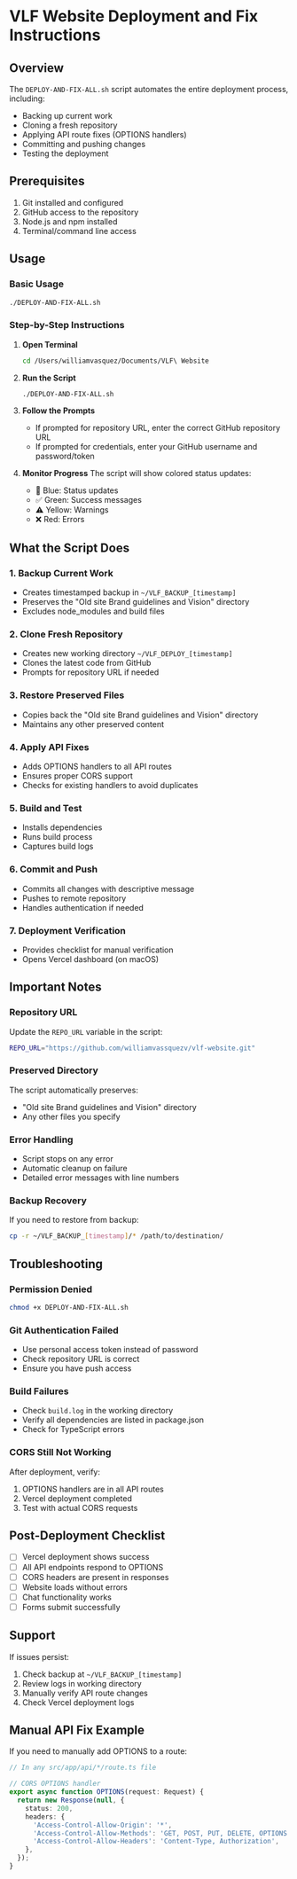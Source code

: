 # VLF Website Deployment and Fix Instructions

## Overview
The `DEPLOY-AND-FIX-ALL.sh` script automates the entire deployment process, including:
- Backing up current work
- Cloning a fresh repository
- Applying API route fixes (OPTIONS handlers)
- Committing and pushing changes
- Testing the deployment

## Prerequisites
1. Git installed and configured
2. GitHub access to the repository
3. Node.js and npm installed
4. Terminal/command line access

## Usage

### Basic Usage
```bash
./DEPLOY-AND-FIX-ALL.sh
```

### Step-by-Step Instructions

1. **Open Terminal**
   ```bash
   cd /Users/williamvasquez/Documents/VLF\ Website
   ```

2. **Run the Script**
   ```bash
   ./DEPLOY-AND-FIX-ALL.sh
   ```

3. **Follow the Prompts**
   - If prompted for repository URL, enter the correct GitHub repository URL
   - If prompted for credentials, enter your GitHub username and password/token

4. **Monitor Progress**
   The script will show colored status updates:
   - 🔵 Blue: Status updates
   - ✅ Green: Success messages
   - ⚠️ Yellow: Warnings
   - ❌ Red: Errors

## What the Script Does

### 1. Backup Current Work
- Creates timestamped backup in `~/VLF_BACKUP_[timestamp]`
- Preserves the "Old site Brand guidelines and Vision" directory
- Excludes node_modules and build files

### 2. Clone Fresh Repository
- Creates new working directory `~/VLF_DEPLOY_[timestamp]`
- Clones the latest code from GitHub
- Prompts for repository URL if needed

### 3. Restore Preserved Files
- Copies back the "Old site Brand guidelines and Vision" directory
- Maintains any other preserved content

### 4. Apply API Fixes
- Adds OPTIONS handlers to all API routes
- Ensures proper CORS support
- Checks for existing handlers to avoid duplicates

### 5. Build and Test
- Installs dependencies
- Runs build process
- Captures build logs

### 6. Commit and Push
- Commits all changes with descriptive message
- Pushes to remote repository
- Handles authentication if needed

### 7. Deployment Verification
- Provides checklist for manual verification
- Opens Vercel dashboard (on macOS)

## Important Notes

### Repository URL
Update the `REPO_URL` variable in the script:
```bash
REPO_URL="https://github.com/williamvassquezv/vlf-website.git"
```

### Preserved Directory
The script automatically preserves:
- "Old site Brand guidelines and Vision" directory
- Any other files you specify

### Error Handling
- Script stops on any error
- Automatic cleanup on failure
- Detailed error messages with line numbers

### Backup Recovery
If you need to restore from backup:
```bash
cp -r ~/VLF_BACKUP_[timestamp]/* /path/to/destination/
```

## Troubleshooting

### Permission Denied
```bash
chmod +x DEPLOY-AND-FIX-ALL.sh
```

### Git Authentication Failed
- Use personal access token instead of password
- Check repository URL is correct
- Ensure you have push access

### Build Failures
- Check `build.log` in the working directory
- Verify all dependencies are listed in package.json
- Check for TypeScript errors

### CORS Still Not Working
After deployment, verify:
1. OPTIONS handlers are in all API routes
2. Vercel deployment completed
3. Test with actual CORS requests

## Post-Deployment Checklist

- [ ] Vercel deployment shows success
- [ ] All API endpoints respond to OPTIONS
- [ ] CORS headers are present in responses
- [ ] Website loads without errors
- [ ] Chat functionality works
- [ ] Forms submit successfully

## Support

If issues persist:
1. Check backup at `~/VLF_BACKUP_[timestamp]`
2. Review logs in working directory
3. Manually verify API route changes
4. Check Vercel deployment logs

## Manual API Fix Example

If you need to manually add OPTIONS to a route:

```typescript
// In any src/app/api/*/route.ts file

// CORS OPTIONS handler
export async function OPTIONS(request: Request) {
  return new Response(null, {
    status: 200,
    headers: {
      'Access-Control-Allow-Origin': '*',
      'Access-Control-Allow-Methods': 'GET, POST, PUT, DELETE, OPTIONS',
      'Access-Control-Allow-Headers': 'Content-Type, Authorization',
    },
  });
}
```